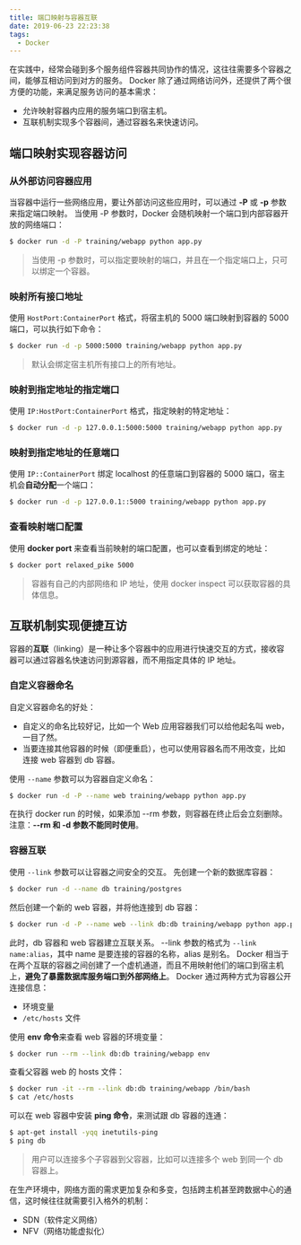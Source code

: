 ```yaml
---
title: 端口映射与容器互联
date: 2019-06-23 22:23:38
tags:
  - Docker
---
```

在实践中，经常会碰到多个服务组件容器共同协作的情况，这往往需要多个容器之间，能够互相访问到对方的服务。
Docker 除了通过网络访问外，还提供了两个很方便的功能，来满足服务访问的基本需求：
- 允许映射容器内应用的服务端口到宿主机。
- 互联机制实现多个容器间，通过容器名来快速访问。

## 端口映射实现容器访问
### 从外部访问容器应用
当容器中运行一些网络应用，要让外部访问这些应用时，可以通过 **-P** 或 **-p** 参数来指定端口映射。
当使用 -P 参数时，Docker 会随机映射一个端口到内部容器开放的网络端口：
```bash
$ docker run -d -P training/webapp python app.py
```
> 当使用 -p 参数时，可以指定要映射的端口，并且在一个指定端口上，只可以绑定一个容器。

<!--more-->
### 映射所有接口地址
使用 `HostPort:ContainerPort` 格式，将宿主机的 5000 端口映射到容器的 5000 端口，可以执行如下命令：
```bash
$ docker run -d -p 5000:5000 training/webapp python app.py
```
> 默认会绑定宿主机所有接口上的所有地址。

### 映射到指定地址的指定端口
使用 `IP:HostPort:ContainerPort` 格式，指定映射的特定地址：
```bash
$ docker run -d -p 127.0.0.1:5000:5000 training/webapp python app.py
```
### 映射到指定地址的任意端口
使用 `IP::ContainerPort` 绑定 localhost 的任意端口到容器的 5000 端口，宿主机会**自动分配**一个端口：
```bash
$ docker run -d -p 127.0.0.1::5000 training/webapp python app.py
```
### 查看映射端口配置
使用 **docker port** 来查看当前映射的端口配置，也可以查看到绑定的地址：
```bash
$ docker port relaxed_pike 5000
```
> 容器有自己的内部网络和 IP 地址，使用 docker inspect 可以获取容器的具体信息。

## 互联机制实现便捷互访
容器的**互联**（linking）是一种让多个容器中的应用进行快速交互的方式，接收容器可以通过容器名快速访问到源容器，而不用指定具体的 IP 地址。
### 自定义容器命名
自定义容器命名的好处：
- 自定义的命名比较好记，比如一个 Web 应用容器我们可以给他起名叫 web，一目了然。
- 当要连接其他容器的时候（即便重启），也可以使用容器名而不用改变，比如连接 web 容器到 db 容器。

使用 `--name` 参数可以为容器自定义命名：
```bash
$ docker run -d -P --name web training/webapp python app.py
```
在执行 docker run 的时候，如果添加 \-\-rm 参数，则容器在终止后会立刻删除。注意：**\-\-rm 和 -d 参数不能同时使用**。
### 容器互联
使用 `--link` 参数可以让容器之间安全的交互。
先创建一个新的数据库容器：
```bash
$ docker run -d --name db training/postgres
```
然后创建一个新的 web 容器，并将他连接到 db 容器：
```bash
$ docker run -d -P --name web --link db:db training/webapp python app.py
```
此时，db 容器和 web 容器建立互联关系。
\-\-link 参数的格式为 `--link name:alias`，其中 name 是要连接的容器的名称，alias 是别名。
Docker 相当于在两个互联的容器之间创建了一个虚机通道，而且不用映射他们的端口到宿主机上，**避免了暴露数据库服务端口到外部网络上**。
Docker 通过两种方式为容器公开连接信息：
- 环境变量
- `/etc/hosts` 文件

使用 **env 命令**来查看 web 容器的环境变量：
```bash
$ docker run --rm --link db:db training/webapp env
```
 查看父容器 web 的 hosts 文件：
```bash
$ docker run -it --rm --link db:db training/webapp /bin/bash
$ cat /etc/hosts
```
可以在 web 容器中安装 **ping 命令**，来测试跟 db 容器的连通：
```bash
$ apt-get install -yqq inetutils-ping
$ ping db
```
> 用户可以连接多个子容器到父容器，比如可以连接多个 web 到同一个 db 容器上。

在生产环境中，网络方面的需求更加复杂和多变，包括跨主机甚至跨数据中心的通信，这时候往往就需要引入格外的机制：
- SDN（软件定义网络）
- NFV（网络功能虚拟化）
